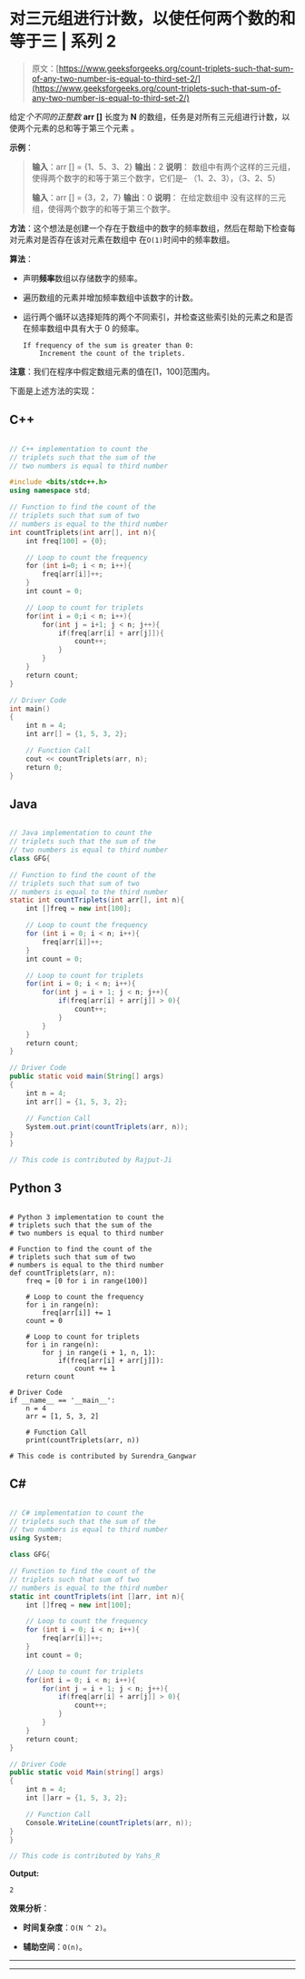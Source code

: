 # 对三元组进行计数，以使任何两个数的和等于三 | 系列 2

> 原文：[https://www.geeksforgeeks.org/count-triplets-such-that-sum-of-any-two-number-is-equal-to-third-set-2/](https://www.geeksforgeeks.org/count-triplets-such-that-sum-of-any-two-number-is-equal-to-third-set-2/)

给定*个不同的正整数* **arr []** 长度为 **N** 的数组，任务是对所有三元组进行计数，以使两个元素的总和等于第三个元素 。

**示例**：

> **输入**：arr [] = {1、5、3、2}
> **输出**：2
> **说明**：
> 数组中有两个这样的三元组，使得两个数字的和等于第三个数字，它们是–
> （1、2、3），（3、2、5）
> 
> **输入**：arr [] = {3，2，7}
> **输出**：0
> **说明**：
> 在给定数组中 没有这样的三元组，使得两个数字的和等于第三个数字。

**方法**：这个想法是创建一个存在于数组中的数字的频率数组，然后在帮助下检查每对元素对是否存在该对元素在数组中 在`O(1)`时间中的频率数组。

**算法**：

*   声明**频率**数组以存储数字的频率。

*   遍历数组的元素并增加频率数组中该数字的计数。

*   运行两个循环以选择矩阵的两个不同索引，并检查这些索引处的元素之和是否在频率数组中具有大于 0 的频率。

    ```
    If frequency of the sum is greater than 0:
        Increment the count of the triplets.

    ```

**注意**：我们在程序中假定数组元素的值在[1，100]范围内。

下面是上述方法的实现：

## C++

```cpp

// C++ implementation to count the 
// triplets such that the sum of the 
// two numbers is equal to third number 

#include <bits/stdc++.h> 
using namespace std; 

// Function to find the count of the  
// triplets such that sum of two  
// numbers is equal to the third number  
int countTriplets(int arr[], int n){ 
    int freq[100] = {0}; 

    // Loop to count the frequency 
    for (int i=0; i < n; i++){ 
        freq[arr[i]]++; 
    } 
    int count = 0; 

    // Loop to count for triplets 
    for(int i = 0;i < n; i++){ 
        for(int j = i+1; j < n; j++){ 
            if(freq[arr[i] + arr[j]]){ 
                count++; 
            } 
        } 
    } 
    return count; 
} 

// Driver Code 
int main() 
{ 
    int n = 4; 
    int arr[] = {1, 5, 3, 2}; 

    // Function Call 
    cout << countTriplets(arr, n); 
    return 0; 
} 

```

## Java

```java

// Java implementation to count the 
// triplets such that the sum of the 
// two numbers is equal to third number 
class GFG{ 

// Function to find the count of the  
// triplets such that sum of two  
// numbers is equal to the third number  
static int countTriplets(int arr[], int n){ 
    int []freq = new int[100]; 

    // Loop to count the frequency 
    for (int i = 0; i < n; i++){ 
        freq[arr[i]]++; 
    } 
    int count = 0; 

    // Loop to count for triplets 
    for(int i = 0; i < n; i++){ 
        for(int j = i + 1; j < n; j++){ 
            if(freq[arr[i] + arr[j]] > 0){ 
                count++; 
            } 
        } 
    } 
    return count; 
} 

// Driver Code 
public static void main(String[] args) 
{ 
    int n = 4; 
    int arr[] = {1, 5, 3, 2}; 

    // Function Call 
    System.out.print(countTriplets(arr, n)); 
} 
} 

// This code is contributed by Rajput-Ji 

```

## Python 3

```

# Python 3 implementation to count the 
# triplets such that the sum of the 
# two numbers is equal to third number 

# Function to find the count of the  
# triplets such that sum of two  
# numbers is equal to the third number  
def countTriplets(arr, n): 
    freq = [0 for i in range(100)] 

    # Loop to count the frequency 
    for i in range(n): 
        freq[arr[i]] += 1
    count = 0

    # Loop to count for triplets 
    for i in range(n): 
        for j in range(i + 1, n, 1): 
            if(freq[arr[i] + arr[j]]): 
                count += 1
    return count 

# Driver Code 
if __name__ == '__main__': 
    n = 4
    arr = [1, 5, 3, 2] 

    # Function Call 
    print(countTriplets(arr, n)) 

# This code is contributed by Surendra_Gangwar 

```

## C#

```cs

// C# implementation to count the  
// triplets such that the sum of the  
// two numbers is equal to third number  
using System; 

class GFG{  

// Function to find the count of the  
// triplets such that sum of two  
// numbers is equal to the third number  
static int countTriplets(int []arr, int n){  
    int []freq = new int[100];  

    // Loop to count the frequency  
    for (int i = 0; i < n; i++){  
        freq[arr[i]]++;  
    }  
    int count = 0;  

    // Loop to count for triplets  
    for(int i = 0; i < n; i++){  
        for(int j = i + 1; j < n; j++){  
            if(freq[arr[i] + arr[j]] > 0){  
                count++;  
            }  
        }  
    }  
    return count;  
}  

// Driver Code  
public static void Main(string[] args)  
{  
    int n = 4;  
    int []arr = {1, 5, 3, 2};  

    // Function Call  
    Console.WriteLine(countTriplets(arr, n));  
}  
}  

// This code is contributed by Yahs_R 

```

**Output:**

```
2

```

**效果分析**：

*   **时间复杂度**：`O(N ^ 2)`。

*   **辅助空间**：`O(n)`。



* * *

* * *



